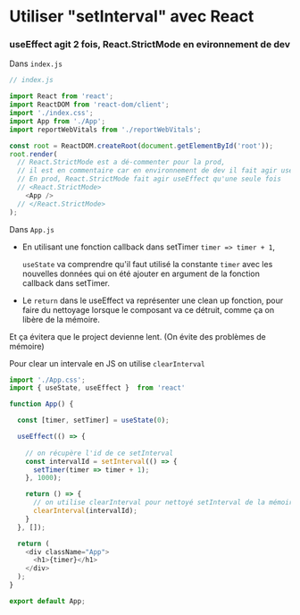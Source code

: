 # Utiliser "setInterval" avec React

### useEffect agit 2 fois, React.StrictMode en evironnement de dev
Dans `index.js`
```js
// index.js

import React from 'react';
import ReactDOM from 'react-dom/client';
import './index.css';
import App from './App';
import reportWebVitals from './reportWebVitals';

const root = ReactDOM.createRoot(document.getElementById('root'));
root.render(
  // React.StrictMode est a dé-commenter pour la prod, 
  // il est en commentaire car en environnement de dev il fait agir useEffect 2 fois, ce qui peut faussé la compréhension
  // En prod, React.StrictMode fait agir useEffect qu'une seule fois 
  // <React.StrictMode>
    <App />
  // </React.StrictMode>
);
```

Dans `App.js`

- En utilisant une fonction callback dans setTimer `timer => timer + 1`, 

  `useState` va comprendre qu'il faut utilisé la constante `timer` avec les nouvelles données qui on été ajouter en argument de la fonction callback dans setTimer.

- Le `return` dans le useEffect va représenter une clean up fonction, pour faire du nettoyage lorsque le composant va ce détruit, comme ça on libère de la mémoire.

Et ça évitera que le project devienne lent. (On évite des problèmes de mémoire)

Pour clear un intervale en JS on utilise `clearInterval`

```js
import './App.css';
import { useState, useEffect }  from 'react'

function App() {

  const [timer, setTimer] = useState(0);

  useEffect(() => {
    
    // on récupère l'id de ce setInterval 
    const intervalId = setInterval(() => {
      setTimer(timer => timer + 1);
    }, 1000);

    return () => {
      // on utilise clearInterval pour nettoyé setInterval de la mémoire du project grace a l'id contenu dans intervalId
      clearInterval(intervalId);
    }
  }, []);

  return (
    <div className="App">
      <h1>{timer}</h1>
    </div>
  );
}

export default App;

```